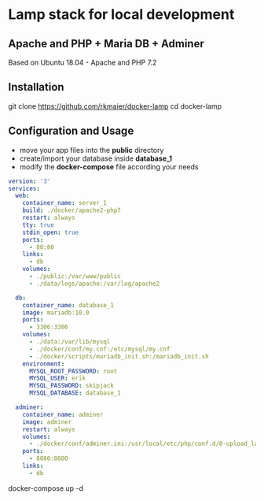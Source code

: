 # Lamp stack for local development

## Apache and PHP + Maria DB  + Adminer
Based on Ubuntu 18.04 - Apache and PHP 7.2


**Installation**
-------------------
git clone https://github.com/rkmaier/docker-lamp
cd docker-lamp

**Configuration and Usage**
----------------------------
- move your app files into the **public** directory
- create/import your database inside **database_1**
- modify the **docker-compose** file according your needs


```yaml
version: '3'
services:
  web:
    container_name: server_1
    build: ./docker/apache2-php7
    restart: always
    tty: true
    stdin_open: true
    ports:
      - 80:80
    links:
      - db
    volumes:
      - ./public:/var/www/public
      - ./data/logs/apache:/var/log/apache2

  db:
    container_name: database_1
    image: mariadb:10.0
    ports:
      - 3306:3306
    volumes:
      - ./data:/var/lib/mysql
      - ./docker/conf/my.cnf:/etc/mysql/my.cnf
      - ./docker/scripts/mariadb_init.sh:/mariadb_init.sh
    environment:
      MYSQL_ROOT_PASSWORD: root
      MYSQL_USER: erik
      MYSQL_PASSWORD: skipjack
      MYSQL_DATABASE: database_1

  adminer:
    container_name: adminer
    image: adminer
    restart: always
    volumes:
      - ./docker/conf/adminer.ini:/usr/local/etc/php/conf.d/0-upload_large_dumps.ini
    ports:
      - 8080:8080
    links:
      - db
```

docker-compose up -d 
